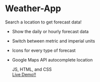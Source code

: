 # Weather-App

Search a location to get forecast data!

- Show the daily or hourly forecast data
- Switch between metric and imperial units
- Icons for every type of forecast
- Google Maps API autocomplete location

  JS, HTML, and CSS  
  [Live Demo!!](https://nicholas-battista.github.io/Weather-App/)
